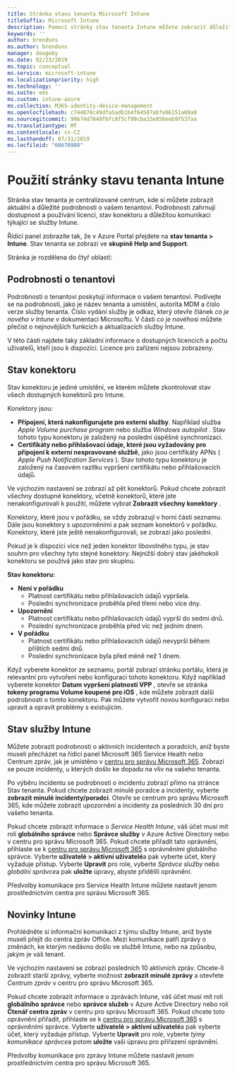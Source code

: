 ```yaml
---
title: Stránka stavu tenanta Microsoft Intune
titleSuffix: Microsoft Intune
description: Pomocí stránky stav tenanta Intune můžete zobrazit důležité podrobnosti o tenantovi, aniž byste museli opustit portál Intune.
keywords: ''
author: brenduns
ms.author: brenduns
manager: dougeby
ms.date: 02/23/2019
ms.topic: conceptual
ms.service: microsoft-intune
ms.localizationpriority: high
ms.technology: ''
ms.suite: ems
ms.custom: intune-azure
ms.collection: M365-identity-device-management
ms.openlocfilehash: c744878c49dfa5adb1b4f64587abfe06151a69a0
ms.sourcegitcommit: 99b74d7849fbfc8f5cf99cba33e858eeb9f537aa
ms.translationtype: MT
ms.contentlocale: cs-CZ
ms.lasthandoff: 07/31/2019
ms.locfileid: "68670988"
---
```

# <a name="use-the-intune-tenant-status-page"></a>Použití stránky stavu tenanta Intune
Stránka stav tenanta je centralizované centrum, kde si můžete zobrazit aktuální a důležité podrobnosti o vašem tenantovi. Podrobnosti zahrnují dostupnost a používání licencí, stav konektoru a důležitou komunikaci týkající se služby Intune.  

Řídicí panel zobrazíte tak, že v Azure Portal přejdete na **stav tenanta > Intune**.  Stav tenanta se zobrazí ve **skupině Help and Support**.  

Stránka je rozdělena do čtyř oblastí:

## <a name="tenant-details"></a>Podrobnosti o tenantovi
Podrobnosti o tenantovi poskytují informace o vašem tenantovi. Podívejte se na podrobnosti, jako je název tenanta a umístění, autorita MDM a číslo verze služby tenanta. Číslo vydání služby je odkaz, který otevře článek *co je nového v Intune* v dokumentaci Microsoftu. V části *co je nového*si můžete přečíst o nejnovějších funkcích a aktualizacích služby Intune.  

V této části najdete taky základní informace o dostupných licencích a počtu uživatelů, kteří jsou k dispozici. Licence pro zařízení nejsou zobrazeny.

## <a name="connector-status"></a>Stav konektoru
Stav konektoru je jediné umístění, ve kterém můžete zkontrolovat stav všech dostupných konektorů pro Intune.  

Konektory jsou:
- **Připojení, která nakonfigurujete pro externí služby**. Například služba *Apple Volume purchase program* nebo služba *Windows autopilot* .  Stav tohoto typu konektoru je založený na poslední úspěšné synchronizaci.
- **Certifikáty nebo přihlašovací údaje, které jsou vyžadovány pro připojení k externí nespravované službě**, jako jsou certifikáty APNs ( *Apple Push Notification Services* ). Stav tohoto typu konektoru je založený na časovém razítku vypršení certifikátu nebo přihlašovacích údajů.  

Ve výchozím nastavení se zobrazí až pět konektorů. Pokud chcete zobrazit všechny dostupné konektory, včetně konektorů, které jste nenakonfigurovali k použití, můžete vybrat **Zobrazit všechny konektory** .  

Konektory, které jsou v pořádku, se vždy zobrazují v horní části seznamu. Dále jsou konektory s upozorněními a pak seznam konektorů v pořádku. Konektory, které jste ještě nenakonfigurovali, se zobrazí jako poslední.

Pokud je k dispozici více než jeden konektor libovolného typu, je stav souhrn pro všechny tyto stejné konektory. Nejnižší dobrý stav jakéhokoli konektoru se používá jako stav pro skupinu.  

**Stav konektoru:**
- **Není v pořádku**
  - Platnost certifikátu nebo přihlašovacích údajů vypršela.
  - Poslední synchronizace proběhla před třemi nebo více dny.
- **Upozornění**
  - Platnost certifikátu nebo přihlašovacích údajů vyprší do sedmi dnů.
  - Poslední synchronizace proběhla před víc než jedním dnem.
- **V pořádku**
  - Platnost certifikátu nebo přihlašovacích údajů nevyprší během příštích sedmi dnů.
  - Poslední synchronizace byla před méně než 1 dnem.  

Když vyberete konektor ze seznamu, portál zobrazí stránku portálu, která je relevantní pro vytvoření nebo konfiguraci tohoto konektoru.  Když například vyberete konektor **Datum vypršení platnosti VPP** , otevře se stránka **tokeny programu Volume koupené pro iOS** , kde můžete zobrazit další podrobnosti o tomto konektoru. Pak můžete vytvořit novou konfiguraci nebo upravit a opravit problémy s existujícím.  

## <a name="intune-service-health"></a>Stav služby Intune  
Můžete zobrazit podrobnosti o aktivních incidentech a poradcích, aniž byste museli přecházet na řídicí panel Microsoft 365 Service Health nebo Centrum zpráv, jak je umístěno v [centru pro správu Microsoft 365](https://admin.microsoft.com). Zobrazí se pouze incidenty, u kterých došlo ke dopadu na vliv na vašeho tenanta.  

Po výběru incidentu se podrobnosti o incidentu zobrazí přímo na stránce Stav tenanta. Pokud chcete zobrazit minulé poradce a incidenty, vyberte **zobrazit minulé incidenty/poradci**. Otevře se centrum pro správu Microsoft 365, kde můžete zobrazit upozornění a incidenty za posledních 30 dní pro vašeho tenanta.  

Pokud chcete zobrazit informace o *Service Health Intune*, váš účet musí mít roli **globálního správce** nebo **Správce služby** v Azure Active Directory nebo v centru pro správu Microsoft 365. Pokud chcete přiřadit tato oprávnění, přihlaste se k [centru pro správu Microsoft 365](https://admin.microsoft.com) s oprávněními globálního správce. Vyberte **uživatelé > aktivní uživatelé**a pak vyberte účet, který vyžaduje přístup. Vyberte **Upravit** pro role, vyberte *Správce služby* nebo *globální správce*a pak **uložte** úpravy, abyste přidělili oprávnění.  

Předvolby komunikace pro Service Health Intune můžete nastavit jenom prostřednictvím centra pro správu Microsoft 365.

## <a name="intune-news"></a>Novinky Intune  
Prohlédněte si informační komunikaci z týmu služby Intune, aniž byste museli přejít do centra zpráv Office. Mezi komunikace patří zprávy o změnách, ke kterým nedávno došlo ve službě Intune, nebo na způsobu, jakým je váš tenant.  

Ve výchozím nastavení se zobrazí posledních 10 aktivních zpráv. Chcete-li zobrazit starší zprávy, vyberte možnost **zobrazit minulé zprávy** a otevřete *Centrum zpráv* v centru pro správu Microsoft 365.  

Pokud chcete zobrazit informace o zprávách Intune, váš účet musí mít roli **globálního správce** nebo **správce služeb** v Azure Active Directory nebo roli **Čtenář centra zpráv** v centru pro správu Microsoft 365.  Pokud chcete toto oprávnění přiřadit, přihlaste se k [centru pro správu Microsoft 365](https://admin.microsoft.com) s oprávněními správce. Vyberte **uživatelé > aktivní uživatelé**a pak vyberte účet, který vyžaduje přístup. Vyberte **Upravit** pro *role*, vyberte *týmy komunikace správce*a potom **uložte** vaši úpravu pro přiřazení oprávnění.  

Předvolby komunikace pro zprávy Intune můžete nastavit jenom prostřednictvím centra pro správu Microsoft 365.

